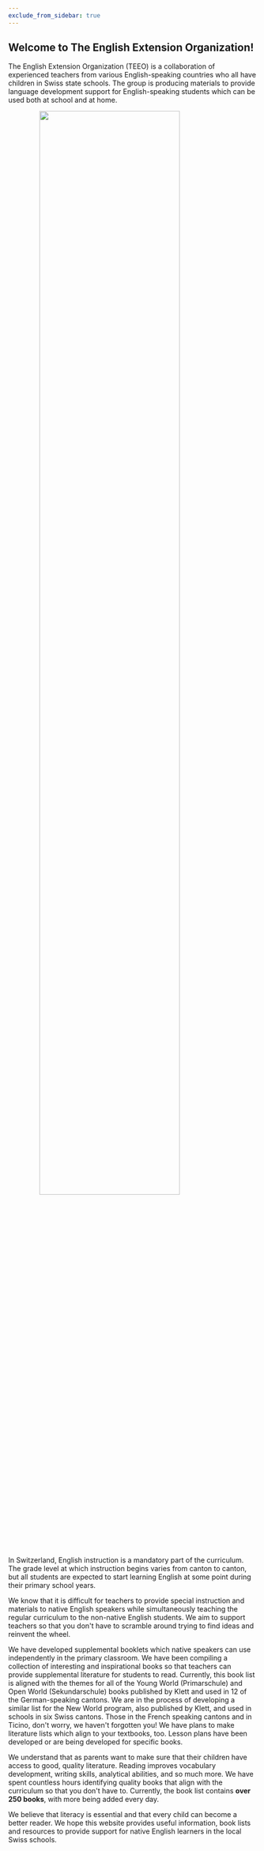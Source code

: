```yaml
---
exclude_from_sidebar: true
---
```


## Welcome to The English Extension Organization! 


The English Extension Organization (TEEO) is a collaboration of experienced teachers from various English-speaking countries who all have children in Swiss state schools. The group is producing materials to provide language development support for English-speaking students which can be used both at school and at home.  

<img src="https://i.imgur.com/msRysTK.png" width="75%" style="display:block;margin-left:auto;margin-right:auto;"/>
In Switzerland, English instruction is a mandatory part of the curriculum.  The grade level at which instruction begins varies from canton to canton, but all students are expected to start learning English at some point during their primary school years.   

We know that it is difficult for teachers to provide special instruction and materials to native English speakers while simultaneously teaching the regular curriculum to the non-native English students.  We aim to support  teachers so that you don't have to scramble around trying to find ideas and reinvent the wheel.  

We have developed supplemental booklets which native speakers can use independently in the primary classroom.  We have been compiling a collection of interesting and inspirational books so that teachers can provide supplemental literature for students to read.  Currently, this book list is aligned with the themes  for all of the Young World (Primarschule) and Open World (Sekundarschule) books published by Klett and used in 12 of the German-speaking cantons. We are in the process of developing a similar list for the New World program, also published by Klett, and used in schools in six Swiss cantons.  Those in the French speaking cantons and in Ticino, don't worry, we haven't forgotten you!  We have plans to make literature lists which align to your textbooks, too.  Lesson plans have been developed or are being developed for specific books. 

We understand that as parents want to make sure that their  children have access to good, quality literature.  Reading improves vocabulary development, writing skills, analytical abilities, and so much more.  We have spent countless hours identifying quality books that align with the curriculum so that you don't have to.  Currently, the book list contains **over 250 books**, with more being added every day.

We believe that literacy is essential and that every child can become a better reader.  We hope this website provides useful information, book lists and resources to provide support for native English learners in the local Swiss schools.  

<!--stackedit_data:
eyJoaXN0b3J5IjpbMTE4MzUwNDAzOSwxMDY0NDIxNTQ3LC0yMT
Y4NTQwNDYsMTM1OTY0Nzg4MSwtMTE5MTA5NzAwMCwtMTA4MzM4
MzE0NCwtODAwMTM4NTY5LDEzNDE2NTIxNDYsLTQyNzMyNDM1NS
wtOTYzNTU0NDU1LDIwNzYzMjAyNjgsLTQ5MDU4MDM3OSwtODE0
NzE0NzU4LC0yMDM0MzAxNTY5LC0xMDg1MDYzNjk4LC0xNjI0Nz
Q2MjcwLC0xMDUzMzk3NDAxLC0xNjI0NzQ2MjcwLDczMDUyODgy
OCwtOTUzODU0Mjc1XX0=
-->